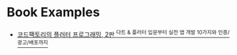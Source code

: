 # Book Examples

* [코드팩토리의 플러터 프로그래밍, 2판 <sup>다트 & 플러터 입문부터 실전 앱 개발 10가지와 인증/광고/배포까지</sup>](https://goldenrabbit.co.kr/product/must-have-codefactory-flutter/)
